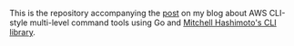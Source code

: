 This is the repository accompanying the [post][post] on my blog about AWS CLI-style multi-level command tools using Go and [Mitchell Hashimoto's CLI library][cli].

[cli]: https://github.com/mitchellh/cli "CLI Library for Go"
[post]: https://      "Accompanying blog post"
